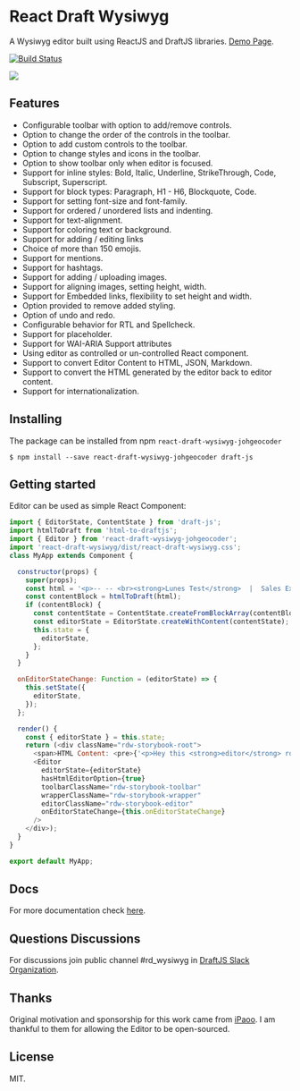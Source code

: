 # React Draft Wysiwyg

A Wysiwyg editor built using ReactJS and DraftJS libraries.
[Demo Page](https://jpuri.github.io/react-draft-wysiwyg).

[![Build Status](https://travis-ci.org/jpuri/react-draft-wysiwyg.svg?branch=master)](https://travis-ci.org/jpuri/react-draft-wysiwyg)

![](http://i.imgur.com/tU7kJ6i.gif)

## Features
- Configurable toolbar with option to add/remove controls.
- Option to change the order of the controls in the toolbar.
- Option to add custom controls to the toolbar.
- Option to change styles and icons in the toolbar.
- Option to show toolbar only when editor is focused.
- Support for inline styles: Bold, Italic, Underline, StrikeThrough, Code, Subscript, Superscript.
- Support for block types: Paragraph, H1 - H6, Blockquote, Code.
- Support for setting font-size and font-family.
- Support for ordered / unordered lists and indenting.
- Support for text-alignment.
- Support for coloring text or background.
- Support for adding / editing links
- Choice of more than 150 emojis.
- Support for mentions.
- Support for hashtags.
- Support for adding / uploading images.
- Support for aligning images, setting height, width.
- Support for Embedded links, flexibility to set height and width.
- Option provided to remove added styling.
- Option of undo and redo.
- Configurable behavior for RTL and Spellcheck.
- Support for placeholder.
- Support for WAI-ARIA Support attributes
- Using editor as controlled or un-controlled React component.
- Support to convert Editor Content to HTML, JSON, Markdown.
- Support to convert the HTML generated by the editor back to editor content.
- Support for internationalization.

## Installing
The package can be installed from npm `react-draft-wysiwyg-johgeocoder`

```
$ npm install --save react-draft-wysiwyg-johgeocoder draft-js
```

## Getting started
Editor can be used as simple React Component:
```js
import { EditorState, ContentState } from 'draft-js';
import htmlToDraft from 'html-to-draftjs';
import { Editor } from 'react-draft-wysiwyg-johgeocoder';
import 'react-draft-wysiwyg/dist/react-draft-wysiwyg.css';
class MyApp extends Component {

  constructor(props) {
    super(props);
    const html = '<p>-- -- <br><strong>Lunes Test</strong>  |  Sales Executive<br>+1 (888) 888-8888</p><img src="https://s3.amazonaws.com/exceedbot-webchat/monday.gif" alt="undefined" style="float:left;height: auto;width: auto"/><p></p>';
    const contentBlock = htmlToDraft(html);
    if (contentBlock) {
      const contentState = ContentState.createFromBlockArray(contentBlock.contentBlocks);
      const editorState = EditorState.createWithContent(contentState);
      this.state = {
        editorState,
      };
    }
  }

  onEditorStateChange: Function = (editorState) => {
    this.setState({
      editorState,
    });
  };

  render() {
    const { editorState } = this.state;
    return (<div className="rdw-storybook-root">
      <span>HTML Content: <pre>{'<p>Hey this <strong>editor</strong> rocks 😀</p>'}</pre></span>
      <Editor
        editorState={editorState}
        hasHtmlEditorOption={true}
        toolbarClassName="rdw-storybook-toolbar"
        wrapperClassName="rdw-storybook-wrapper"
        editorClassName="rdw-storybook-editor"
        onEditorStateChange={this.onEditorStateChange}
      />
    </div>);
  }
}

export default MyApp;
```

## Docs
For more documentation check [here](https://jpuri.github.io/react-draft-wysiwyg/#/docs?_k=jjqinp).

## Questions Discussions
For discussions join public channel #rd_wysiwyg in [DraftJS Slack Organization](https://draftjs.herokuapp.com/).

## Thanks
Original motivation and sponsorship for this work came from [iPaoo](http://www.ipaoo.com/). I am thankful to them for allowing the Editor to be open-sourced.

## License
MIT.
